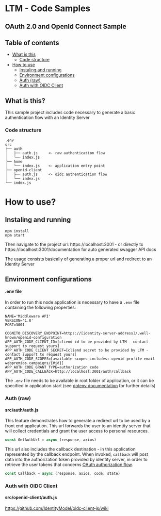 # LTM - Code Samples

## OAuth 2.0 and OpenId Connect Sample

## Table of contents
* [What is this](#what-is-this)
    * [Code structure](#code-structure)
* [How to use](#how-to-use)
    * [Instaling and running](#instaling-and-running)
    * [Environment configurations](#environment-configurations)
    * [Auth (raw)](#auth-raw)
    * [Auth with OIDC Client](#auth-with-oidc-client)

## What is this?

This sample project includes code necessary to generate a basic authentication flow with an Identity Server

### Code structure
```
.env
src
├── auth
│   ├── auth.js     <- raw authentication flow
│   └── index.js
│── home
│   └── index.js    <- application entry point
│── openid-client
│   ├── auth.js     <- oidc authentication flow
│   └── index.js
└── index.js
```
# How to use?

## Instaling and running
```
npm install
npm start
```
Then navigate to the project url: https://localhost:3001 - or directly to https://localhost:3001/documentation for auto generated swagger API docs

The usage consists basically of generating a proper url and redirect to an Identity Server

## Environment configurations
#### .env file

In order to run this node application is necessary to have a `.env` file containing the following properties:
```.env file sample content
NAME='Middleware API'
VERSION='1.0'
PORT=3001

COGNITO_DISCOVERY_ENDPOINT=https://[identity-server-address]/.well-known/openid-configuration
APP_AUTH_CODE_CLIENT_ID=[cliend id to be provided by LTM - contact support to request yours]
APP_AUTH_CODE_CLIENT_SECRET=[cliend secret to be provided by LTM - contact support to request yours]
APP_AUTH_CODE_SCOPES=[available scopes includes: openid profile email webpremios.campaigns/{#id}]
APP_AUTH_CODE_GRANT_TYPE=authorization_code
APP_AUTH_CODE_CALLBACK=http://localhost:3001/auth/callback
```
The `.env` file needs to be available in root folder of application, or it can be specified in application start (see [dotenv documentation](https://www.npmjs.com/package/dotenv) for further details)

### Auth (raw)
#### src/auth/auth.js
This feature demonstrates how to generate a redirect url to be used by a front end application. This url forwards the user to an identity server that will collect credentials and grant the user access to personal resources.
```auth/auth.js
const GetAuthUrl = async (response, axios)
```

This url also includes the callback destination - in this application represented by the callback endpoint. When invoked, `callback` will post data into the authorization token provided by identity server, in order to retrieve the user tokens that concerns [OAuth authorization flow](https://www.oauth.com/oauth2-servers/access-tokens/authorization-code-request/).
```auth/auth.js
const Callback = async (response, axios, code, state)
```

### Auth with OIDC Client
#### src/openid-client/auth.js

https://github.com/IdentityModel/oidc-client-js/wiki